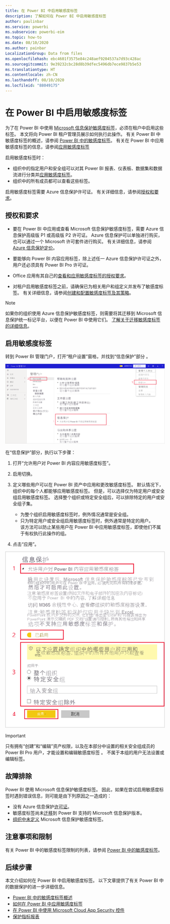 ```yaml
---
title: 在 Power BI 中启用敏感度标签
description: 了解如何在 Power BI 中启用敏感度标签
author: paulinbar
ms.service: powerbi
ms.subservice: powerbi-eim
ms.topic: how-to
ms.date: 08/10/2020
ms.author: painbar
LocalizationGroup: Data from files
ms.openlocfilehash: ebc4601f3575e84c248aef9204537a7d93c428ac
ms.sourcegitcommit: 9e39232cbc28d8b39dfec5496db7ece9837b5e53
ms.translationtype: HT
ms.contentlocale: zh-CN
ms.lasthandoff: 08/10/2020
ms.locfileid: "88049175"
---
```

# <a name="enable-sensitivity-labels-in-power-bi"></a>在 Power BI 中启用敏感度标签

为了在 Power BI 中使用 [Microsoft 信息保护敏感度标签](https://docs.microsoft.com/microsoft-365/compliance/sensitivity-labels)，必须在租户中启用这些标签。 本文将向 Power BI 租户管理员展示如何执行此操作。 有关 Power BI 中敏感度标签的概述，请参阅 [Power BI 中的敏感度标签](service-security-sensitivity-label-overview.md)。 有关在 Power BI 中应用敏感度标签的信息，请参阅[应用敏感度标签](./service-security-apply-data-sensitivity-labels.md) 

启用敏感度标签时：

* 组织中的指定用户和安全组可以对其 Power BI 报表、仪表板、数据集和数据流进行分类并[应用敏感度标签](./service-security-apply-data-sensitivity-labels.md)。
* 组织中的所有成员都可以查看这些标签。

启用敏感度标签需要 Azure 信息保护许可证。 有关详细信息，请参阅[授权和要求](#licensing-and-requirements)。

## <a name="licensing-and-requirements"></a>授权和要求

* 要在 Power BI 中应用或查看 Microsoft 信息保护敏感度标签，需要 Azure 信息保护高级版 P1 或高级版 P2 许可证。 Azure 信息保护可以单独进行购买，也可以通过一个 Microsoft 许可套件进行购买。 有关详细信息，请参阅 [Azure 信息保护定价](https://azure.microsoft.com/pricing/details/information-protection/)。

* 要能够向 Power BI 内容应用标签，除上述任一 Azure 信息保护许可证之外，用户还必须具有 Power BI Pro 许可证。

* Office 应用有其自己的[查看和应用敏感度标签的授权要求]( https://docs.microsoft.com/microsoft-365/compliance/get-started-with-sensitivity-labels#subscription-and-licensing-requirements-for-sensitivity-labels )。

* 对租户启用敏感度标签之前，请确保已为相关用户和组定义并发布了敏感度标签。 有关详细信息，请参阅[创建和配置敏感度标签及其策略](https://docs.microsoft.com/microsoft-365/compliance/create-sensitivity-labels?view=o365-worldwide)。

>[!NOTE]
> 如果你的组织使用 Azure 信息保护敏感度标签，则需要将其迁移到 Microsoft 信息保护统一标记平台，以便在 Power BI 中使用它们。 [了解关于迁移敏感度标签的详细信息](https://docs.microsoft.com/azure/information-protection/configure-policy-migrate-labels)。

## <a name="enable-sensitivity-labels"></a>启用敏感度标签

转到 Power BI 管理门户，打开“租户设置”窗格，并找到“信息保护”部分  。

![查找“信息保护”部分](media/service-security-enable-data-sensitivity-labels/enable-data-sensitivity-labels-01.png)

在“信息保护”部分，执行以下步骤：
1. 打开“允许用户对 Power BI 内容应用敏感度标签”。
1. 启用切换。
1. 定义哪些用户可以在 Power BI 资产中应用和更改敏感度标签。 默认情况下，组织中的每个人都能够应用敏感度标签。 但是，可以选择仅为特定用户或安全组启用敏感度标签。 选择整个组织或特定安全组后，可以排除特定的用户或安全组子集。
   
   * 为整个组织启用敏感度标签时，例外情况通常是安全组。
   * 只为特定用户或安全组启用敏感度标签时，例外通常是特定的用户。  
    该方法可以防止某些用户在 Power BI 中应用敏感度标签，即使他们不属于有权执行此操作的组。

1. 点击“应用”。

![启用敏感度标签](media/service-security-enable-data-sensitivity-labels/enable-data-sensitivity-labels-02.png)

> [!IMPORTANT]
> 只有拥有“创建”和“编辑”资产权限，以及在本部分中设置的相关安全组成员的 Power BI Pro 用户，才能设置和编辑敏感度标签 。 不属于本组的用户无法设置或编辑标签。  

## <a name="troubleshooting"></a>故障排除

Power BI 使用 Microsoft 信息保护敏感度标签。 因此，如果在尝试启用敏感度标签时遇到错误信息，则可能是由下列原因之一造成的：

* 没有 Azure 信息保护[许可证](#licensing-and-requirements)。
* 敏感度标签尚未[迁移](#enable-sensitivity-labels)到 Power BI 支持的 Microsoft 信息保护版本。
* [组织中未定义](#enable-sensitivity-labels) Microsoft 信息保护敏感度标签。

## <a name="considerations-and-limitations"></a>注意事项和限制

有关 Power BI 中的敏感度标签限制的列表，请参阅 [Power BI 中的敏感度标签](service-security-sensitivity-label-overview.md#limitations)。

## <a name="next-steps"></a>后续步骤

本文介绍如何在 Power BI 中启用敏感度标签。 以下文章提供了有关 Power BI 中的数据保护的进一步详细信息。 

* [Power BI 中的敏感度标签概述](service-security-sensitivity-label-overview.md)
* [如何在 Power BI 中应用敏感度标签](../collaborate-share/service-security-apply-data-sensitivity-labels.md)
* [在 Power BI 中使用 Microsoft Cloud App Security 控件](service-security-using-microsoft-cloud-app-security-controls.md)
* [保护指标报表](service-security-data-protection-metrics-report.md)